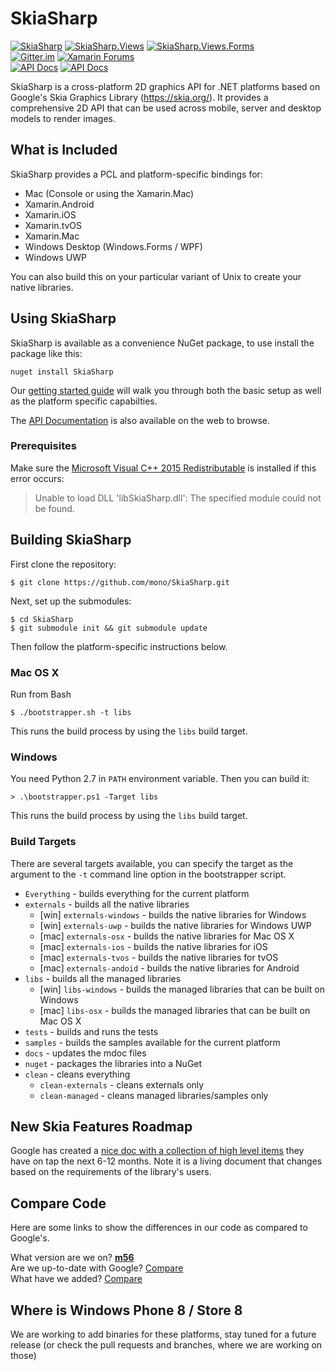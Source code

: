 # SkiaSharp

[![SkiaSharp](https://img.shields.io/nuget/vpre/SkiaSharp.svg?maxAge=2592000&label=SkiaSharp%20nuget)](https://www.nuget.org/packages/SkiaSharp)  [![SkiaSharp.Views](https://img.shields.io/nuget/vpre/SkiaSharp.Views.svg?maxAge=2592000&label=SkiaSharp.Views%20nuget)](https://www.nuget.org/packages/SkiaSharp.Views)  [![SkiaSharp.Views.Forms](https://img.shields.io/nuget/vpre/SkiaSharp.Views.Forms.svg?maxAge=2592000&label=SkiaSharp.Views.Forms%20nuget)](https://www.nuget.org/packages/SkiaSharp.Views.Forms)  
[![Gitter.im](https://img.shields.io/badge/gitter.im-xamarin%2FXamarinComponents-E60256.svg)](https://gitter.im/xamarin/XamarinComponents)  [![Xamarin Forums](https://img.shields.io/badge/forums-Graphics%20%26%20Games%2FSkiaSharp-1faece.svg)](https://forums.xamarin.com/categories/skiasharp)  
[![API Docs](https://img.shields.io/badge/docs-api-1faece.svg)](https://developer.xamarin.com/api/root/SkiaSharp/)  [![API Docs](https://img.shields.io/badge/docs-guides-1faece.svg)](https://developer.xamarin.com/guides/cross-platform/drawing/)  

SkiaSharp is a cross-platform 2D graphics API for .NET platforms based on Google's
Skia Graphics Library (https://skia.org/).   It provides a comprehensive 2D API that can
be used across mobile, server and desktop models to render images.

## What is Included

SkiaSharp provides a PCL and platform-specific bindings for:

 - Mac (Console or using the Xamarin.Mac)
 - Xamarin.Android
 - Xamarin.iOS
 - Xamarin.tvOS
 - Xamarin.Mac
 - Windows Desktop (Windows.Forms / WPF)
 - Windows UWP

You can also build this on your particular variant of Unix
to create your native libraries.

## Using SkiaSharp

SkiaSharp is available as a convenience NuGet package, to use install the package like this:

```
nuget install SkiaSharp
```

Our [getting started guide](https://developer.xamarin.com/guides/cross-platform/drawing/) will walk you 
through both the basic setup as well as the platform specific capabilties.

The [API Documentation](https://developer.xamarin.com/api/namespace/SkiaSharp/) is also available on the
web to browse.

### Prerequisites

Make sure the [Microsoft Visual C++ 2015 Redistributable](https://www.microsoft.com/en-us/download/details.aspx?id=52982) is installed if this error occurs: 
 > Unable to load DLL 'libSkiaSharp.dll': The specified module could not be found.

## Building SkiaSharp

First clone the repository:

    $ git clone https://github.com/mono/SkiaSharp.git

Next, set up the submodules:

    $ cd SkiaSharp
    $ git submodule init && git submodule update
    
Then follow the platform-specific instructions below.

### Mac OS X

Run from Bash

    $ ./bootstrapper.sh -t libs

This runs the build process by using the `libs` build target.

### Windows

You need Python 2.7 in `PATH` environment variable. Then you can build it:

    > .\bootstrapper.ps1 -Target libs

This runs the build process by using the `libs` build target.

### Build Targets

There are several targets available, you can specify the target as the argument to the `-t` command line
option in the bootstrapper script.

 - `Everything` - builds everything for the current platform
 - `externals` - builds all the native libraries
   - [win] `externals-windows` - builds the native libraries for Windows
   - [win] `externals-uwp` - builds the native libraries for Windows UWP
   - [mac] `externals-osx` - builds the native libraries for Mac OS X
   - [mac] `externals-ios` - builds the native libraries for iOS
   - [mac] `externals-tvos` - builds the native libraries for tvOS
   - [mac] `externals-andoid` - builds the native libraries for Android
 - `libs` - builds all the managed libraries
   - [win] `libs-windows` - builds the managed libraries that can be built on Windows
   - [mac] `libs-osx` - builds the managed libraries that can be built on Mac OS X
 - `tests` - builds and runs the tests
 - `samples` - builds the samples available for the current platform
 - `docs` - updates the mdoc files
 - `nuget` - packages the libraries into a NuGet
 - `clean` - cleans everything
   - `clean-externals` - cleans externals only
   - `clean-managed` - cleans managed libraries/samples only

## New Skia Features Roadmap

Google has created a [nice doc with a collection of high level items](https://docs.google.com/document/d/1C9w8qpPpdgNGThqmgNnTToLZ5UYK4TsUGl5X3B_q6oM/edit)
they have on tap the next 6-12 months. Note it is a living document that changes based on the requirements of the library's users.

## Compare Code

Here are some links to show the differences in our code as compared to Google's.

What version are we on? [**m56**](https://github.com/google/skia/tree/chrome/m56)  
Are we up-to-date with Google? [Compare](https://github.com/mono/skia/compare/develop-next...google:chrome/m56)  
What have we added? [Compare](https://github.com/google/skia/compare/chrome/m56...mono:develop-next)  

## Where is Windows Phone 8 / Store 8
 
We are working to add binaries for these platforms, stay tuned for a future release
(or check the pull requests and branches, where we are working on those)
